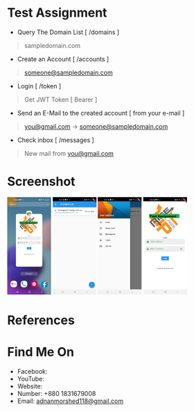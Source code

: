#  Test Assignment


* Query The Domain List [ /domains ]
> sampledomain.com

* Create an Account [ /accounts ]
> someone@sampledomain.com

* Login [ /token ]
> Get JWT Token [ Bearer ]

* Send an E-Mail to the created account [ from your e-mail ]
> you@gmail.com -> someone@sampledomain.com

* Check inbox [ /messages ]
> New mail from you@gmail.com


# Screenshot
<img src="assets/github_images/0.jpg" width="20%">
<img src="assets/github_images/2.jpg" width="20%">
<img src="assets/github_images/4.jpg" width="20%">
<img src="assets/github_images/5.jpg" width="20%">

# References


# Find Me On
- Facebook: 
- YouTube: 
- Website: 
- Number: +880 1831679008
- Email: adnanmorshed118@gmail.com
